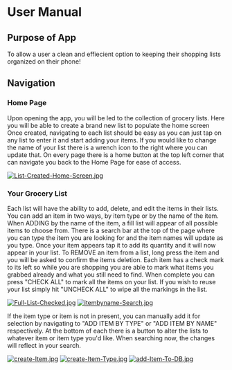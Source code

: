 # User Manual

## Purpose of App
To allow a user a clean and effiecient option to keeping their shopping lists organized on  their phone! 

## Navigation

### Home Page
Upon opening the app, you will be led to the collection of grocery lists. Here you will be able to create a brand new list to populate the home screen  Once created, navigating to each list should be easy as you can just tap on any list to enter it and start adding your items. If you would like to change the name of your list there is a wrench icon to the right where you can update that. On every page there is a home button at the top left corner that can navigate you back to the Home Page for ease of access.

[![List-Created-Home-Screen.jpg](https://i.postimg.cc/63YgwcCj/List-Created-Home-Screen.jpg)](https://postimg.cc/FdkDVjW3)

### Your Grocery List
Each list will have the ability to add, delete, and edit the items in their lists. You can add an item in two ways, by item type or by the name of the item. When ADDING by the name of the item, a fill list will appear of all possible items to choose from. There is a search bar at the top of the page where you can type the item you are looking for and the item names will update as you type. Once your item appears tap it to add its quantity and it will now appear in your list. To REMOVE an item from a list, long press the item and you will be asked to confirm the items deletion. Each item has a check mark to its left so while you are shopping you are able to mark what items you grabbed already and what you still need to find. When complete you can press "CHECK ALL" to mark all the items on your list. If you wish to reuse your list simply hit "UNCHECK ALL" to wipe all the markings in the list. 

[![Full-List-Checked.jpg](https://i.postimg.cc/qMf4gKQv/Full-List-Checked.jpg)](https://postimg.cc/mhS05t0v)
[![itembyname-Search.jpg](https://i.postimg.cc/qRhgHTBb/itembyname-Search.jpg)](https://postimg.cc/2bYCngZh)


If the item type or item is not in present, you can manually add it for selection by navigating to "ADD ITEM BY TYPE" or "ADD ITEM BY NAME" respectively. At the bottom of each there is a button to alter the lists to whatever item or item type you'd like. When searching now, the changes will reflect in your search. 

[![create-Item.jpg](https://i.postimg.cc/wxtH223V/create-Item.jpg)](https://postimg.cc/4nTrNz67)
[![create-Item-Type.jpg](https://i.postimg.cc/yNYCZXw0/create-Item-Type.jpg)](https://postimg.cc/yD5Gq96N)
[![add-Item-To-DB.jpg](https://i.postimg.cc/02pTXBvp/add-Item-To-DB.jpg)](https://postimg.cc/JGzYGKGn)